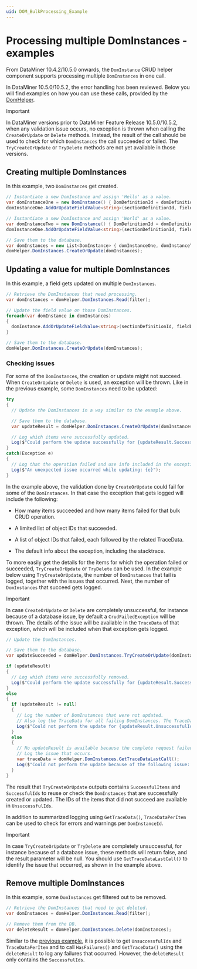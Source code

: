 ```yaml
---
uid: DOM_BulkProcessing_Example
---
```


# Processing multiple DomInstances - examples

From DataMiner 10.4.2/10.5.0 onwards<!-- RN 37891 -->, the `DomInstance` CRUD helper component supports processing multiple `DomInstances` in one call.

In DataMiner 10.5.0/10.5.2<!-- RN 41546 -->, the error handling has been reviewed. Below you will find examples on how you can use these calls, provided by the [DomHelper](xref:DomHelper_class#multiple-instances).

> [!IMPORTANT]
> In DataMiner versions prior to DataMiner Feature Release 10.5.0/10.5.2<!-- RN 41546 -->, when any validation issue occurs, no exception is thrown when calling the `CreateOrUpdate` or `Delete` methods. Instead, the result of the call should be used to check for which `DomInstances` the call succeeded or failed. The `TryCreateOrUpdate` or `TryDelete` methods are not yet available in those versions.

## Creating multiple DomInstances

In this example, two `DomInstances` get created.

```csharp
// Instantiate a new DomInstance and assign 'Hello' as a value.
var domInstanceOne = new DomInstance() { DomDefinitionId = domDefinitionId };
domInstanceOne.AddOrUpdateFieldValue<string>(sectionDefinitionId, fieldDescriptorId, "Hello");

// Instantiate a new DomInstance and assign 'World' as a value.
var domInstanceTwo = new DomInstance() { DomDefinitionId = domDefinitionId };
domInstanceOne.AddOrUpdateFieldValue<string>(sectionDefinitionId, fieldDescriptorId, "World");

// Save them to the database.
var domInstances = new List<DomInstance> { domInstanceOne, domInstanceTwo };
domHelper.DomInstances.CreateOrUpdate(domInstances);
```

## Updating a value for multiple DomInstances

In this example, a field gets updated on multiple `DomInstances`.

```csharp
// Retrieve the DomInstances that need processing.
var domInstances = domHelper.DomInstances.Read(filter);

// Update the field value on those DomInstances.
foreach(var domInstance in domInstances)
{
  domInstance.AddOrUpdateFieldValue<string>(sectionDefinitionId, fieldDescriptorId, newValue);
}

// Save them to the database.
domHelper.DomInstances.CreateOrUpdate(domInstances);
```

### Checking issues

For some of the `DomInstances`, the creation or update might not succeed. When `CreateOrUpdate` or `Delete` is used, an exception will be thrown. Like in the previous example, some `DomInstances` need to be updated:

```csharp
try
{
  // Update the DomInstances in a way similar to the example above.

  // Save them to the database.
  var updateResult = domHelper.DomInstances.CreateOrUpdate(domInstances);

  // Log which items were successfully updated.
  Log($"Could perform the update successfully for {updateResult.SuccessfulItems.Count} items");
}
catch(Exception e)
{
  // Log that the operation failed and use info included in the exception for a generic message of what failed.
  Log($"An unexpected issue occurred while updating: {e}");
}
```

In the example above, the validation done by `CreateOrUpdate` could fail for some of the `DomInstances`. In that case the exception that gets logged will include the following:

- How many items succeeded and how many items failed for that bulk CRUD operation.

- A limited list of object IDs that succeeded.

- A list of object IDs that failed, each followed by the related TraceData.

- The default info about the exception, including the stacktrace.

To more easily get the details for the items for which the operation failed or succeeded, `TryCreateOrUpdate` or `TryDelete` can be used. In the example below using `TryCreateOrUpdate`, the number of `DomInstances` that fail is logged, together with the issues that occurred. Next, the number of `DomInstances` that succeed gets logged.

> [!IMPORTANT]
> In case `CreateOrUpdate` or `Delete` are completely unsuccessful, for instance because of a database issue, by default a `CrudFailedException` will be thrown. The details of the issue will be available in the `TraceData` of that exception, which will be included when that exception gets logged.

```csharp
// Update the DomInstances.

// Save them to the database.
var updateSucceeded = domHelper.DomInstances.TryCreateOrUpdate(domInstances, out var updateResult);

if (updateResult)
{
  // Log which items were successfully removed.
  Log($"Could perform the update successfully for {updateResult.SuccessfulItems.Count} items");
}
else
{
  if (updateResult != null)
  {
    // Log the number of DomInstances that were not updated.
    // Also log the TraceData for all failing DomInstances. The TraceData contains all errors and warnings.
    Log($"Could not perform the update for {updateResult.UnsuccessfulIds.Count} items: {updateResult.GetTraceData()}");
  }
  else
  {
    // No updateResult is available because the complete request failed.
    // Log the issue that occurs.
    var traceData = domHelper.DomInstances.GetTraceDataLastCall();
    Log($"Could not perform the update because of the following issue: {traceData}");
  }
}
```

The result that `TryCreateOrUpdate` outputs contains `SuccessfulItems` and `SuccessfulIds` to reuse or check the `DomInstances` that are successfully created or updated. The IDs of the items that did not succeed are available in `UnsuccessfulIds`.

In addition to summarized logging using `GetTraceData()`, `TraceDataPerItem` can be used to check for errors and warnings per `DomInstanceId`.

> [!IMPORTANT]
> In case `TryCreateOrUpdate` or `TryDelete` are completely unsuccessful, for instance because of a database issue, these methods will return false, and the result parameter will be null. You should use `GetTraceDataLastCall()` to identify the issue that occurred, as shown in the example above.

## Remove multiple DomInstances

In this example, some `DomInstances` get filtered out to be removed.

```csharp
// Retrieve the DomInstances that need to get deleted.
var domInstances = domHelper.DomInstances.Read(filter);

// Remove them from the DB.
var deleteResult = domHelper.DomInstances.Delete(domInstances);
```

Similar to the [previous example](xref:DOM_BulkProcessing_Example#checking-issues), it is possible to get `UnsuccessfulIds` and `TraceDataPerItem` and to call `HasFailures()` and `GetTraceData()` using the `deleteResult` to log any failures that occurred. However, the `deleteResult` only contains the `SuccessfulIds`.
